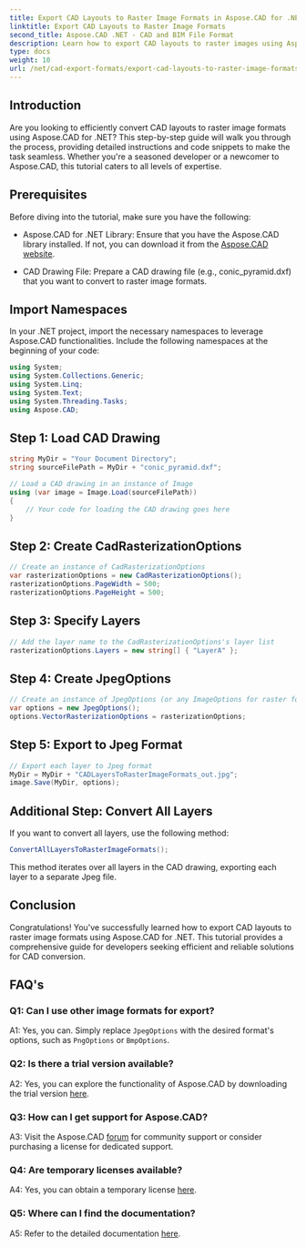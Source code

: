 ```yaml
---
title: Export CAD Layouts to Raster Image Formats in Aspose.CAD for .NET
linktitle: Export CAD Layouts to Raster Image Formats
second_title: Aspose.CAD .NET - CAD and BIM File Format
description: Learn how to export CAD layouts to raster images using Aspose.CAD for .NET. Follow our step-by-step guide for seamless conversion.
type: docs
weight: 10
url: /net/cad-export-formats/export-cad-layouts-to-raster-image-formats/
---
```

## Introduction

Are you looking to efficiently convert CAD layouts to raster image formats using Aspose.CAD for .NET? This step-by-step guide will walk you through the process, providing detailed instructions and code snippets to make the task seamless. Whether you're a seasoned developer or a newcomer to Aspose.CAD, this tutorial caters to all levels of expertise.

## Prerequisites

Before diving into the tutorial, make sure you have the following:

- Aspose.CAD for .NET Library: Ensure that you have the Aspose.CAD library installed. If not, you can download it from the [Aspose.CAD website](https://releases.aspose.com/cad/net/).

- CAD Drawing File: Prepare a CAD drawing file (e.g., conic_pyramid.dxf) that you want to convert to raster image formats.

## Import Namespaces

In your .NET project, import the necessary namespaces to leverage Aspose.CAD functionalities. Include the following namespaces at the beginning of your code:

```csharp
using System;
using System.Collections.Generic;
using System.Linq;
using System.Text;
using System.Threading.Tasks;
using Aspose.CAD;
```

## Step 1: Load CAD Drawing

```csharp
string MyDir = "Your Document Directory";
string sourceFilePath = MyDir + "conic_pyramid.dxf";

// Load a CAD drawing in an instance of Image
using (var image = Image.Load(sourceFilePath))
{
    // Your code for loading the CAD drawing goes here
}
```

## Step 2: Create CadRasterizationOptions

```csharp
// Create an instance of CadRasterizationOptions
var rasterizationOptions = new CadRasterizationOptions();
rasterizationOptions.PageWidth = 500;
rasterizationOptions.PageHeight = 500;
```

## Step 3: Specify Layers

```csharp
// Add the layer name to the CadRasterizationOptions's layer list
rasterizationOptions.Layers = new string[] { "LayerA" };
```

## Step 4: Create JpegOptions

```csharp
// Create an instance of JpegOptions (or any ImageOptions for raster formats)
var options = new JpegOptions();
options.VectorRasterizationOptions = rasterizationOptions;
```

## Step 5: Export to Jpeg Format

```csharp
// Export each layer to Jpeg format
MyDir = MyDir + "CADLayersToRasterImageFormats_out.jpg";
image.Save(MyDir, options);
```

## Additional Step: Convert All Layers

If you want to convert all layers, use the following method:

```csharp
ConvertAllLayersToRasterImageFormats();
```

This method iterates over all layers in the CAD drawing, exporting each layer to a separate Jpeg file.

## Conclusion

Congratulations! You've successfully learned how to export CAD layouts to raster image formats using Aspose.CAD for .NET. This tutorial provides a comprehensive guide for developers seeking efficient and reliable solutions for CAD conversion.

## FAQ's

### Q1: Can I use other image formats for export?

A1: Yes, you can. Simply replace `JpegOptions` with the desired format's options, such as `PngOptions` or `BmpOptions`.

### Q2: Is there a trial version available?

A2: Yes, you can explore the functionality of Aspose.CAD by downloading the trial version [here](https://releases.aspose.com/).

### Q3: How can I get support for Aspose.CAD?

A3: Visit the Aspose.CAD [forum](https://forum.aspose.com/c/cad/19) for community support or consider purchasing a license for dedicated support.

### Q4: Are temporary licenses available?

A4: Yes, you can obtain a temporary license [here](https://purchase.aspose.com/temporary-license/).

### Q5: Where can I find the documentation?

A5: Refer to the detailed documentation [here](https://reference.aspose.com/cad/net/).
